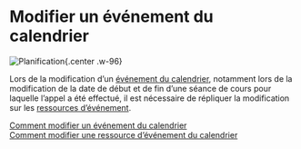 # Modifier un événement du calendrier

![Planification](/img/scheduling.svg){.center .w-96}

Lors de la modification d’un [événement du calendrier][evenement-du-calendrier], notamment lors de la modification de la
date de début et de fin d’une séance de cours pour laquelle l’appel a été effectué, il est nécessaire de répliquer la 
modification sur les [ressources d’événement][ressource-d-evenement].

[Comment modifier un événement du calendrier][modifier-un-evenement-du-calendrier]  
[Comment modifier une ressource d’événement du calendrier][modifier-une-ressource-d-evenement-du-calendrier]

[evenement-du-calendrier]: /reference/ressources/planification/evenement-du-calendrier
[ressource-d-evenement]: /reference/ressources/planification/ressource-d-evenement
[modifier-un-evenement-du-calendrier]: /reference/ressources/planification/evenement-du-calendrier
[modifier-une-ressource-d-evenement-du-calendrier]: /reference/ressources/planification/evenement-du-calendrier